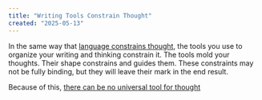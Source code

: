 ```yaml
---
title: "Writing Tools Constrain Thought"
created: "2025-05-13"
---
```


In the same way that [language constrains thought]([[N-000_002]]),
the tools you use to organize your writing and thinking constrain it.
The tools mold your thoughts.
Their shape constrains and guides them.
These constraints may not be fully binding, but they will leave their mark
in the end result.

Because of this, [there can be no universal tool for thought]([[N-000_003]])
